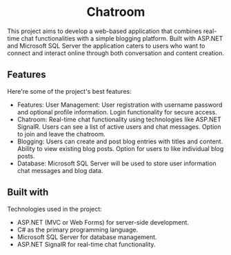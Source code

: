 <h1 align="center" id="title">Chatroom</h1>

<p id="description">This project aims to develop a web-based application that combines real-time chat functionalities with a simple blogging platform. Built with ASP.NET and Microsoft SQL Server the application caters to users who want to connect and interact online through both conversation and content creation.</p>

  
  
<h2>Features</h2>

Here're some of the project's best features:

*   Features: User Management: User registration with username password and optional profile information. Login functionality for secure access.
*   Chatroom: Real-time chat functionality using technologies like ASP.NET SignalR. Users can see a list of active users and chat messages. Option to join and leave the chatroom.
*   Blogging: Users can create and post blog entries with titles and content. Ability to view existing blog posts. Option for users to like individual blog posts.
*   Database: Microsoft SQL Server will be used to store user information chat messages and blog data.

  
  
<h2>Built with</h2>

Technologies used in the project:

*  ASP.NET (MVC or Web Forms) for server-side development.
*  C# as the primary programming language.
*  Microsoft SQL Server for database management.
*  ASP.NET SignalR for real-time chat functionality.
